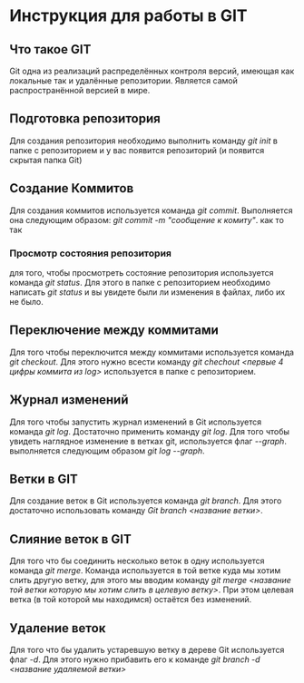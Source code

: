 # Инструкция для работы в GIT

## Что такое GIT

Git одна из реализаций распределённых контроля версий, имеющая как локальные так и удалённые репозитории. Является самой распространённой версией в мире.

## Подготовка репозитория

Для создания репозитория необходимо выполнить команду *git init* в папке с репозиторием и у вас появится репозиторий (и появится скрытая папка Git)

## Создание Коммитов

Для создания коммитов используется команда *git commit*. Выполняется она следующим образом: *git commit -m "сообщение к комиту"*.
как то так

### Просмотр состояния репозитория

для того, чтобы просмотреть состояние репозитория используется команда *git status*. Для этого в папке с репозиторием необходимо написать *git status* и вы увидете были ли изменения в файлах, либо их не было. 


## Переключение между коммитами

Для того чтобы переключится между коммитами используется команда *git checkout*. Для этого нужно всести команду *git chechout <первые 4 цифры коммита из log>* используется в папке с репозиторием.

## Журнал изменений

Для того чтобы запустить журнал изменений в Git используется команда *git log*. Достаточно применить команду *git log*. Для того чтобы увидеть наглядное изменение в ветках git, используется флаг *--graph*. выполняется следующим образом *git log --graph*.

## Ветки в GIT
 
Для создание веток в Git используется команда *git branch*. Для этого достаточно использовать команду *Git branch <название ветки>*. 

## Слияние веток в GIT

Для того что бы соединить несколько веток в одну используется команда *git merge*. Команда используется в той ветке куда мы хотим слить другую ветку, для этого мы вводим команду *git merge <название той ветки которую мы хотим слить в целевую ветку>*. При этом целевая ветка (в той которой мы находимся) остаётся без изменений.

## Удаление веток

Для того что бы удалить устаревшую ветку в дереве Git используется флаг *-d*. Для этого нужно прибавить его к команде *git branch -d <название удаляемой ветки>*
